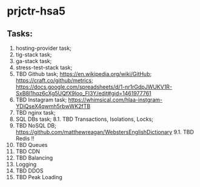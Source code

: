 # prjctr-hsa5

## Tasks:

1. hosting-provider task;
2. tig-stack task;
3. ga-stack task;
4. stress-test-stack task;
5. TBD Github task; https://en.wikipedia.org/wiki/GitHub; https://craft.co/github/metrics; https://docs.google.com/spreadsheets/d/1-nr1rGdpJWUKV1R-SxB8I1hqz6cXg5UQfX9loo_FI3Y/edit#gid=1461977761
6. TBD Instagram task; https://whimsical.com/hlaa-instgram-YDiQseX4qwmh5rbwWK2fTB 
7. TBD nginx task;
8. SQL DBs task;
8.1. TBD Transactions, Isolations, Locks;
9. TBD NoSQL DB; https://github.com/matthewreagan/WebstersEnglishDictionary 
9.1. TBD Redis !!
10. TBD Queues
11. TBD CDN
12. TBD Balancing
13. Logging
14. TBD DDOS
15. TBD Peak Loading
